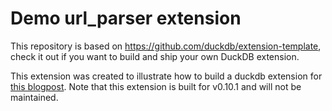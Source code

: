 # Demo url_parser extension
This repository is based on https://github.com/duckdb/extension-template, check it out if you want to build and ship your own DuckDB extension.

This extension was created to illustrate how to build a duckdb extension for [this blogpost](https://duckdb.org/2024/03/22/dependency-management.html). Note that
this extension is built for v0.10.1 and will not be maintained.